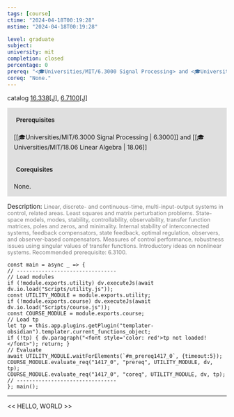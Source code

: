 ```yaml
---
tags: [course]
ctime: "2024-04-18T00:19:28"
mstime: "2024-04-18T00:19:28"

level: graduate
subject: 
university: mit
completion: closed
percentage: 0
prereq: "<🎓Universities/MIT/6.3000 Signal Processing> and <🎓Universities/MIT/18.06 Linear Algebra>"
coreq: "None."
---
```


catalog [16.338[J]](http://student.mit.edu/catalog/m16a.html#16.338), [6.7100[J]](http://student.mit.edu/catalog/m6c.html#6.7100)

<span style="display: block; padding: 15px; background-color: rgb(100, 100, 100, 0.2);"><font id="m_prereq1417_0" style="display: block; font-family: Arial, sans-serif; font-weight: bold; padding: 5px">Prerequisites</font><br><span id="prereq1417_0">[[🎓Universities/MIT/6.3000 Signal Processing | 6.3000]] and [[🎓Universities/MIT/18.06 Linear Algebra | 18.06]]</span></span>
<span style="display: block; padding: 15px; background-color: rgb(100, 100, 100, 0.2);"><font id="m_coreq1417_0" style="display: block; font-family: Arial, sans-serif; font-weight: bold; padding: 5px">Corequisites</font><br><span id="coreq1417_0">None.</span></span>

<font style="">Description:</font>
<font style="color: grey; font-size: 0.8rem;">Linear, discrete- and continuous-time, multi-input-output systems in control, related areas. Least squares and matrix perturbation problems. State-space models, modes, stability, controllability, observability, transfer function matrices, poles and zeros, and minimality. Internal stability of interconnected systems, feedback compensators, state feedback, optimal regulation, observers, and observer-based compensators. Measures of control performance, robustness issues using singular values of transfer functions. Introductory ideas on nonlinear systems. Recommended prerequisite: 6.3100.</font>

```dataviewjs
const main = async _ => {
// --------------------------------
// Load modules
if (!module.exports.utility) dv.executeJs(await dv.io.load("Scripts/utility.js"));
const UTILITY_MODULE = module.exports.utility;
if (!module.exports.course) dv.executeJs(await dv.io.load("Scripts/course.js"));
const COURSE_MODULE = module.exports.course;
// Load tp
let tp = this.app.plugins.getPlugin("templater-obsidian").templater.current_functions_object;
if (!tp) { dv.paragraph("<font style='color: red'>tp not loaded!</font>"); return; }
// Evaluate
await UTILITY_MODULE.waitForElements(`#m_prereq1417_0`, {timeout:5});
COURSE_MODULE.evaluate_req("1417_0", "prereq", UTILITY_MODULE, dv, tp);
COURSE_MODULE.evaluate_req("1417_0", "coreq", UTILITY_MODULE, dv, tp);
// --------------------------------
}; main();
```

---

<< HELLO, WORLD >>
